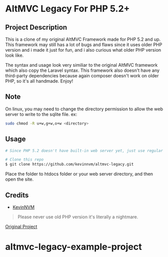 # AltMVC Legacy For PHP 5.2+

## Project Description

This is a clone of my original AltMVC Framework made for PHP 5.2 and up. This framework may still has a lot of bugs and flaws since it uses older PHP version and i made it just for fun, and i also curious what older PHP version look like.

The syntax and usage look very similiar to the original AltMVC framework which also copy the Laravel syntax. This framework also doesn't have any third-party dependencies because again composer doesn't work on older PHP, so it's all handmade. Enjoy!

## Note

On linux, you may need to change the directory permission to allow the web server to write to the sqlite file. ex:

```bash
sudo chmod -R u+w,g+w,o+w <directory>
```

## Usage
```bash
# Since PHP 5.2 doesn't have built-in web server yet, just use regular web server like xampp or lampp

# Clone this repo
$ git clone https://github.com/kevinnvm/altmvc-legacy.git
```
Place the folder to htdocs folder or your web server directory, and then open the site.

## Credits
- [KevinNVM](https://github.com/kevinnvm)

> Please never use old PHP version it's literally a nightmare. 

[Original Project](https://github.com/kevinnvm/altmvc)
# altmvc-legacy-example-project
